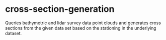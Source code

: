 # cross-section-generation
Queries  bathymetric and lidar survey data point clouds and generates cross sections from the given data set based on the stationing in the underlying dataset. 
